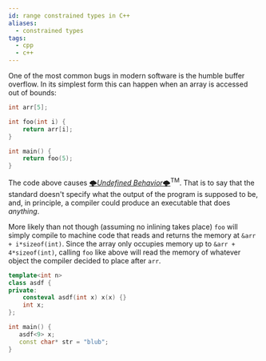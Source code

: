 ```yaml
---
id: range constrained types in C++
aliases:
  - constrained types
tags:
  - cpp
  - c++
---
```



One of the most common bugs in modern software is the humble buffer overflow.
In its simplest form this can happen when an array is accessed out of bounds:

```cpp
int arr[5];

int foo(int i) {
    return arr[i];
}

int main() {
    return foo(5);
}
```
The code above causes [🌩*Undefined Behavior*🌩](https://blog.regehr.org/archives/213)<sup>TM</sup>.
That is to say that the standard doesn't specify what the output of the program is supposed to be, and, in principle, a compiler could produce an executable that does *anything*.

More likely than not though (assuming no inlining takes place) `foo` will simply compile to machine code that reads and returns the memory at `&arr + i*sizeof(int)`.
Since the array only occupies memory up to `&arr + 4*sizeof(int)`, calling `foo` like above will read the memory of whatever object the compiler decided to place after `arr`.
```cpp
template<int n>
class asdf {
private:
    consteval asdf(int x) x(x) {} 
    int x;
};

int main() {
   asdf<9> x; 
   const char* str = "blub";
}
```

